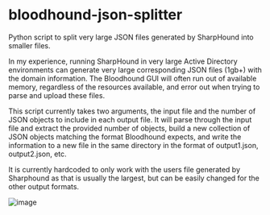 # bloodhound-json-splitter
Python script to split very large JSON files generated by SharpHound into smaller files.

In my experience, running SharpHound in very large Active Directory environments can generate very large corresponding JSON files (1gb+) with the domain information.  The Bloodhound GUI will often run out of available memory, regardless of the resources available, and error out when trying to parse and upload these files.

This script currently takes two arguments, the input file and the number of JSON objects to include in each output file.  It will parse through the input file and extract the provided number of objects, build a new collection of JSON objects matching the format Bloodhound expects, and write the information to a new file in the same directory in the format of output1.json, output2.json, etc.

It is currently hardcoded to only work with the users file generated by Sharphound as that is usually the largest, but can be easily changed for the other output formats.

![image](https://user-images.githubusercontent.com/58894272/113531922-ed9f7380-957e-11eb-97c3-4849e58b12da.png)
